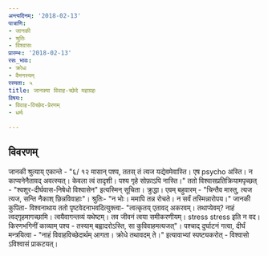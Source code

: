 ```yaml
---
अन्त्यदिनम्: '2018-02-13'
पात्राणि:
- जानकी
- श्रुतिः
- विश्वासः
प्रारम्भः: '2018-02-13'
रसः_भावः:
- क्रोधः
- वैमनस्यम्
रस्यता: ५
title: जानक्या विवाह-च्छेदे महाग्रहः
विषयः:
- विवाह-विच्छेद-प्रेरणम्
- धर्मः

---
```


## विवरणम्
जानकी श्रुत्याय् एकान्ते - "६/ १२ मासान् पश्य, ततस् तं त्यज यद्येवमेवास्ति। एष psycho अस्ति। न काप्यनेनैतावद् अवत्स्यत्। केवला त्वं तादृशी। पश्य गृहे सोफ़ाऽपि नास्ति।" ततो विश्वासप्रतिक्रियामपृच्छत् - "श्वशुर-दीर्घवास-निषेधो विश्वासेन" इत्यस्मिन् सूचिता। क्रुद्धा। एवम् बहुवारम् - "चिन्तैव मास्तु, त्यज त्यज, सन्ति नैकाश् छिन्नविवाहाः"। श्रुतिः- "न भोः। ममापि तन्न रोचते। न सर्वं तस्मिन्नारोपय।" जानकी कुपिता- विश्वनाथाय ततो पृष्टवेदनाभवदित्युक्त्वा- "त्वत्कृतय् एतावद् अकरवम्। तथाप्येवम्? नाहं त्वद्गृहमागच्छामि। त्वयैवागन्तव्यं‌ यथेष्टम्। तव जीवनं त्वया समीकरणीयम्। stress stress इति न वद। किरणभगिनीं काव्याम् पश्य - तस्याम् बह्वादरोऽस्ति, सा कुविवाहमत्यजत्"। पश्चाद् दुर्घाटनं गत्वा, दीर्घं मन्त्रयित्वा - "नाहं विवाहविच्छेदार्थम् आगता। क्रोधे तथावदम् ते।" इत्यावाभ्यां स्पष्ट्यकरोत् - विश्वासो ऽविश्वासं प्राकटयत्।

